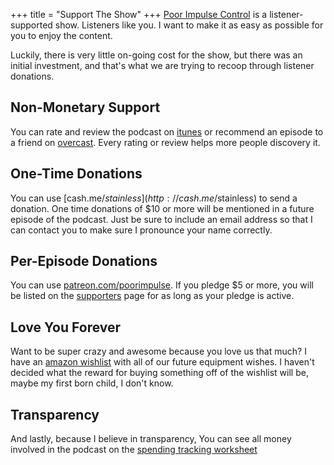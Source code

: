 +++
title = "Support The Show"
+++
[Poor Impulse Control](http://poorimpulse.co) is a listener-supported
show.  Listeners like you.  I want to make it as easy as possible for
you to enjoy the content.

Luckily, there is very little on-going cost for the show, but there was
an initial investment, and that's what we are trying to recoop through
listener donations.

## Non-Monetary Support
You can rate and review the podcast on
[itunes](https://itunes.apple.com/us/podcast/poor-impulse-control/id1050183916?mt=2)
or recommend an episode to a friend on [overcast](https://overcast.fm/itunes1050183916/poor-impulse-control).
Every rating or review helps more people discovery it.

## One-Time Donations
You can use
[cash.me/$stainless](http://cash.me/$stainless) to send a donation.  One
time donations of $10 or more will be mentioned in a future episode
of the podcast.  Just be sure to include an email address so that
I can contact you to make sure I pronounce your name correctly.

## Per-Episode Donations
You can use
[patreon.com/poorimpulse](http://patreon.com/poorimpulse).  If you
pledge $5 or more, you will be listed on the [supporters](/supporters)
page for as long as your pledge is active.

## Love You Forever
Want to be super crazy and awesome because you love us that much? I have
an [amazon wishlist](http://amzn.com/w/FZ3OVDNSVTCJ) with all of our future
equipment wishes.  I haven't decided what the reward for buying something
off of the wishlist will be, maybe my first born child, I don't know.

## Transparency
And lastly, because I believe in transparency, You can see all money
involved in the podcast on the
[spending tracking worksheet](https://docs.google.com/spreadsheets/d/1UZgl_x8cHSn2ghNRWDcGoMmyUcPpZUJMwddh7tqn5PQ/edit?usp=sharing)